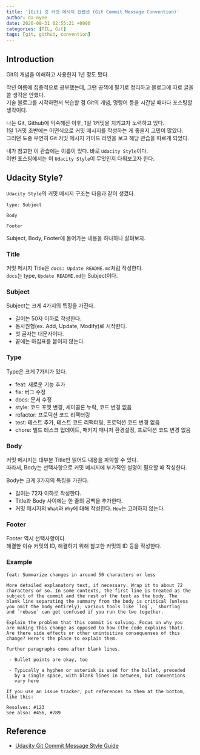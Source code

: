 ```yaml
---
title: '[Git] 깃 커밋 메시지 컨벤션 (Git Commit Message Convention)'
author: da-nyee
date: 2020-08-31 02:55:21 +0900
categories: [TIL, Git]
tags: [git, github, convention]
---
```


## Introduction

Git의 개념을 이해하고 사용한지 1년 정도 됐다.

작년 여름에 집중적으로 공부했는데, 그땐 공책에 필기로 정리하고 블로그에 따로 글을 쓸 생각은 안했다.<br/>
기술 블로그를 시작하면서 복습할 겸 Git의 개념, 명령어 등을 시간날 때마다 포스팅할 생각이다.

나는 Git, Github에 익숙해진 이후, 1일 1커밋을 지키고자 노력하고 있다.<br/>
1일 1커밋 초반에는 어떤식으로 커밋 메시지를 작성하는 게 좋을지 고민이 많았다.<br/>
그러던 도중 우연히 Git 커밋 메시지 가이드 라인을 보고 해당 관습을 따르게 되었다.<br/>

내가 참고한 이 관습에는 이름이 있다. 바로 `Udacity Style`이다.<br/>
이번 포스팅에서는 이 `Udacity Style`이 무엇인지 다뤄보고자 한다.

## Udacity Style?

`Udacity Style`의 커밋 메시지 구조는 다음과 같이 생겼다.
```
type: Subject

Body

Footer
```

Subject, Body, Footer에 들어가는 내용을 하나하나 살펴보자.

### Title

커밋 메시지 Title은 `docs: Update README.md`처럼 작성한다.<br/>
`docs`는 type, `Update README.md`는 Subject이다.

### Subject

Subject는 크게 4가지의 특징을 가진다.
- 길이는 50자 이하로 작성한다.
- 동사원형(ex. Add, Update, Modify)로 시작한다.
- 첫 글자는 대문자이다.
- 끝에는 마침표를 붙이지 않는다.

### Type

Type은 크게 7가지가 있다.
- feat: 새로운 기능 추가
- fix: 버그 수정
- docs: 문서 수정
- style: 코드 포맷 변경, 세미콜론 누락, 코드 변경 없음
- refactor: 프로덕션 코드 리팩터링
- test: 테스트 추가, 테스트 코드 리팩터링, 프로덕션 코드 변경 없음
- chore: 빌드 테스크 업데이트, 패키지 매니저 환경설정, 프로덕션 코드 변경 없음

### Body

커밋 메시지는 대부분 Title만 읽어도 내용을 파악할 수 있다.<br/>
따라서, Body는 선택사항으로 커밋 메시지에 부가적인 설명이 필요할 때 작성한다.

Body는 크게 3가지의 특징을 가진다.
- 길이는 72자 이하로 작성한다.
- Title과 Body 사이에는 한 줄의 공백을 추가한다.
- 커밋 메시지의 `What`과 `Why`에 대해 작성한다. `How`는 고려하지 않는다.

### Footer

Footer 역시 선택사항이다.<br/>
해결한 이슈 커밋의 ID, 해결하기 위해 참고한 커밋의 ID 등을 작성한다.

### Example
```
feat: Summarize changes in around 50 characters or less

More detailed explanatory text, if necessary. Wrap it to about 72
characters or so. In some contexts, the first line is treated as the
subject of the commit and the rest of the text as the body. The
blank line separating the summary from the body is critical (unless
you omit the body entirely); various tools like `log`, `shortlog`
and `rebase` can get confused if you run the two together.

Explain the problem that this commit is solving. Focus on why you
are making this change as opposed to how (the code explains that).
Are there side effects or other unintuitive consequenses of this
change? Here's the place to explain them.

Further paragraphs come after blank lines.

 - Bullet points are okay, too

 - Typically a hyphen or asterisk is used for the bullet, preceded
   by a single space, with blank lines in between, but conventions
   vary here

If you use an issue tracker, put references to them at the bottom,
like this:

Resolves: #123
See also: #456, #789
```

## Reference
- [Udacity Git Commit Message Style Guide](https://udacity.github.io/git-styleguide/)
